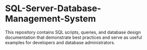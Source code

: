 # SQL-Server-Database-Management-System
This repository contains SQL scripts, queries, and database design documentation that demonstrate best practices and serve as useful examples for developers and database administrators.
